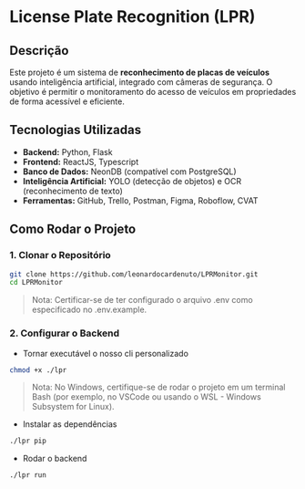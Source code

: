 # License Plate Recognition (LPR)

## Descrição
Este projeto é um sistema de **reconhecimento de placas de veículos** usando inteligência artificial, integrado com câmeras de segurança. O objetivo é permitir o monitoramento do acesso de veículos em propriedades de forma acessível e eficiente.

## Tecnologias Utilizadas

- **Backend:** Python, Flask
- **Frontend:** ReactJS, Typescript
- **Banco de Dados:** NeonDB (compatível com PostgreSQL)
- **Inteligência Artificial:** YOLO (detecção de objetos) e OCR (reconhecimento de texto)
- **Ferramentas:** GitHub, Trello, Postman, Figma, Roboflow, CVAT

## Como Rodar o Projeto

### 1. Clonar o Repositório
```bash
git clone https://github.com/leonardocardenuto/LPRMonitor.git
cd LPRMonitor
```
> Nota: Certificar-se de ter configurado o arquivo .env como especificado no .env.example.

### 2. Configurar o Backend

- Tornar executável o nosso cli personalizado
```bash
chmod +x ./lpr
```

> Nota: No Windows, certifique-se de rodar o projeto em um terminal Bash (por exemplo, no VSCode ou usando o WSL - Windows Subsystem for Linux).

- Instalar as dependências
```bash
./lpr pip
```
- Rodar o backend
```bash
./lpr run
```

